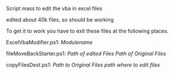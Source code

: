 Script mass to edit the vba in excel files

edited about 40k files, so should be working

To get it to work you have to exit these files at the following places.



ExcelVbaModifier.ps1: *Modulename*

fileMoveBackStarter.ps1: *Path of edited Files* *Path of Original Files*

copyFilesDest.ps1: *Path to Original Files* *path where to edit files*
